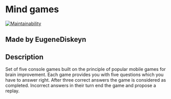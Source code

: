 # Mind games

[![Maintainability](https://api.codeclimate.com/v1/badges/5e32d36a903826d22cc4/maintainability)](https://codeclimate.com/github/EugeneDiskeyn/Mind-Games/maintainability)

## Made by EugeneDiskeyn 

## Description 
Set of five console games built on the principle of popular mobile games for brain improvement. Each game provides you with five questions which you have to answer right. After three correct answers the game is considered as completed. Incorrect answers in their turn end the game and propose a replay.
